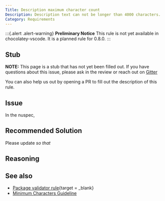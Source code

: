 ```yaml
---
Title: Description maximum character count
Description: Description text can not be longer than 4000 characters.
Category: Requirements
---
```


:::{.alert .alert-warning}
**Preliminary Notice**
This rule is not yet available in chocolatey-vscode.
It is a planned rule for 0.8.0.
:::

## Stub

**NOTE:** This page is a stub that has not yet been filled out. If you have questions about this issue,
please ask in the review or reach out on [Gitter](https://gitter.im/chocolatey/chocolatey.org)

You can also help us out by opening a PR to fill out the description of this rule.

## Issue

In the nuspec,

## Recommended Solution

Please update _so that_

## Reasoning

## See also

- [Package validator rule](https://github.com/chocolatey/package-validator/wiki/DescriptionCharacterCountMaximum){target = _blank}
- [Minimum Characters Guideline](choco1001)
